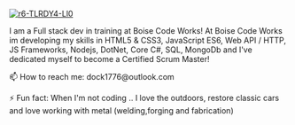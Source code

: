 

<a href="https://ibb.co/pyMZWpL"><img src="https://i.ibb.co/tXvcZ5J/r6-TLRDY4-Ll0.png" alt="r6-TLRDY4-Ll0" border="0" /></a>
<p>I am a Full stack dev in training at Boise Code Works!  At Boise Code Works im developing my skills in HTML5 & CSS3, JavaScript ES6, Web API / HTTP, JS Frameworks, Nodejs, DotNet, Core C#, SQL, MongoDb and I've dedicated myself to become a Certified Scrum Master!</p> 

<P>📫 How to reach me: dock1776@outlook.com</p>
<p>⚡ Fun fact: When I'm not coding .. I love the outdoors, restore classic cars and love working with metal (welding,forging and fabrication)</p>
<!--
**wyattDockstader/wyattDockstader** is a ✨ _special_ ✨ repository because its `README.md` (this file) appears on your GitHub profile.

Here are some ideas to get you started:

- 🔭 I’m currently working on ...
- 🌱 I’m currently learning ...
- 👯 I’m looking to collaborate on ...
- 🤔 I’m looking for help with ...
- 💬 Ask me about ...
- 📫 How to reach me: ...
- 😄 Pronouns: ...
- ⚡ Fun fact: ...
-->
